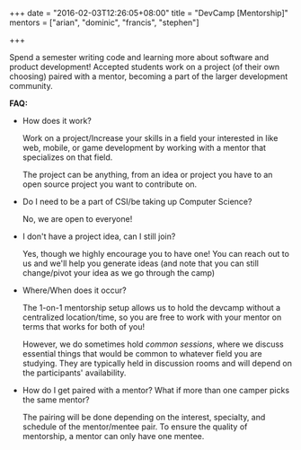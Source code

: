 +++
date = "2016-02-03T12:26:05+08:00"
title = "DevCamp [Mentorship]"
mentors = ["arian", "dominic", "francis", "stephen"]

+++

Spend a semester writing code and learning more about software and product development! Accepted students work on a project (of their own choosing) paired with a mentor, becoming a part of the larger development community.

__FAQ:__

- How does it work?

    Work on a project/Increase your skills in a field your interested in like web, mobile, or game development by working with a mentor that specializes on that field.

    The project can be anything, from an idea or project you have to an open source project you want to contribute on.

- Do I need to be a part of CSI/be taking up Computer Science?

    No, we are open to everyone!

- I don't have a project idea, can I still join?

    Yes, though we highly encourage you to have one! You can reach out to us and we'll help you generate ideas (and note that you can still change/pivot your idea as we go through the camp)

- Where/When does it occur?

    The 1-on-1 mentorship setup allows us to hold the devcamp without a centralized location/time, so you are free to work with your mentor on terms that works for both of you!

    However, we do sometimes hold _common sessions_, where we discuss essential things that would be common to whatever field you are studying. They are typically held in discussion rooms and will depend on the participants' availability.

- How do I get paired with a mentor? What if more than one camper picks the same mentor?

    The pairing will be done depending on the interest, specialty, and schedule of the mentor/mentee pair. To ensure the quality of mentorship, a mentor can only have one mentee.
